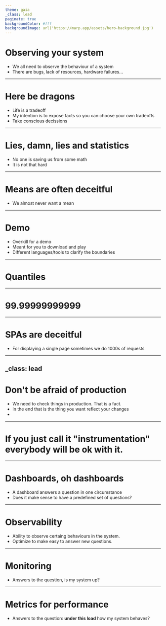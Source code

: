 ```yaml
---
theme: gaia
_class: lead
paginate: true
backgroundColor: #fff
backgroundImage: url('https://marp.app/assets/hero-background.jpg')
---
```


# Observing your system

 - We all need to observe the behaviour of a system
 - There are bugs, lack of resources, hardware failures...

---

# Here be dragons

 - Life is a tradeoff
 - My intention is to expose facts so you can choose your own tradeoffs
 - Take conscious decissions

---

# Lies, damn, lies and statistics

 - No one is saving us from some math
 - It is not that hard

---

# Means are often deceitful

 - We almost never want a mean

---

# Demo

 - Overkill for a demo
 - Meant for you to download and play
 - Different languages/tools to clarify the boundaries

---

# Quantiles

---

# 99.99999999999

---

# SPAs are deceitful

- For displaying a single page sometimes we do 1000s of requests

---
_class: lead
---

# Don't be afraid of production

- We need to check things in production. That is a fact.
- In the end that is the thing you want reflect your changes
-

---

# If you just call it "instrumentation" everybody will be ok with it.

---

# Dashboards, oh dashboards

- A dashboard answers a question in one circumstance
- Does it make sense to have a predefined set of questions?


---

# Observability

- Ability to observe certaing behaviours in the system.
- Optimize to make easy to answer new questions.

---

# Monitoring

- Answers to the question, is my system up?

---

# Metrics for performance

- Answers to the question: **under this load** how my system behaves?

